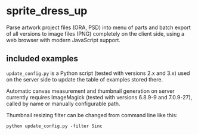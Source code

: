 
# sprite_dress_up

Parse artwork project files (ORA, PSD) into menu of parts and batch export of all versions to image files (PNG) completely on the client side, using a web browser with modern JavaScript support.

## included examples

`update_config.py` is a Python script (tested with versions 2.x and 3.x) used on the server side to update the table of examples stored there.

Automatic canvas measurement and thumbnail generation on server currently requires ImageMagick (tested with versions 6.8.9-9 and 7.0.9-27), called by name or manually configurable path.

Thumbnail resizing filter can be changed from command line like this:
```
python update_config.py -filter Sinc
```
